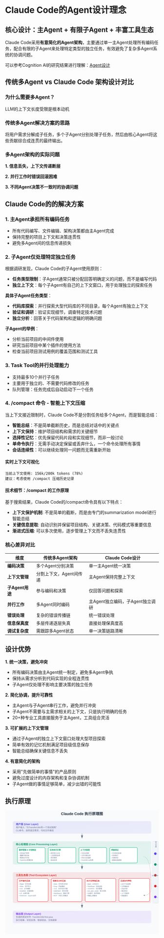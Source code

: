 # Claude Code的Agent设计理念

## **核心设计：主Agent + 有限子Agent + 丰富工具生态**

Claude Code采用**有意简化的Agent架构**，主要通过单一主Agent处理所有编码任务，配合有限的子Agent来处理特定类型的独立任务，有效避免了复杂多Agent系统的协调问题。

可以参考Cognition AI的研究结果进行理解：[Agent设计](https://cognition.ai/blog/dont-build-multi-agents#principles-of-context-engineering)

## 传统多Agent vs Claude Code 架构设计对比

### 为什么需要多Agent？

LLM的上下文长度受限是根本动机

### 传统多Agent解决方案的思路

将用户需求分解成子任务，多个子Agent分别处理子任务，然后由核心Agent将这些贡献综合成连贯的最终输出。

### 多Agent架构的实际问题

**1. 信息丢失，上下文传递断层**

**2. 并行工作时错误回滚困难**

**3. 不同Agent决策不一致时的协调问题**

## Claude Code的的解决方案

### **1. 主Agent承担所有编码任务**
- 所有代码编写、文件编辑、架构决策都由主Agent完成
- 保持完整的项目上下文和决策连贯性
- 避免多Agent间的信息传递损失

### **2. 子Agent仅处理特定独立任务**
根据调研发现，Claude Code的子Agent使用原则：
- **任务类型限制**：子Agent通常只被分配回答明确定义的问题，而不是编写代码
- **独立上下文**：每个子Agent有自己的上下文窗口，用于处理独立的探索任务

**具体子Agent任务类型**：
- **代码库探索**：并行探索大型代码库的不同目录，每个Agent有独立上下文
- **验证和调研**：验证实现细节，调查特定技术问题
- **独立分析**：回答关于代码架构和逻辑的明确问题

**子Agent的举例**：
- 分析当前项目的中间件使用
- 研究当前项目中某个插件的使用方法
- 检查当前项目测试用例的覆盖范围和测试工具

### **3. Task Tool的并行处理能力**
- 支持最多10个并行子任务
- 主要用于独立的、不需要代码修改的任务
- 队列管理：任务完成后自动启动下一个任务

### **4. /compact 命令 - 智能上下文压缩**

当上下文接近限制时，Claude Code不是分割任务给多个Agent，而是智能总结：
- **智能总结**：不是简单截断历史，而是总结对话中的关键点
- **上下文保持**：维护项目结构和需求的关键细节
- **选择性记忆**：优先保留代码片段和实现细节，而非一般讨论
- **单命令执行**：无需手动决定保留或丢弃什么，一个命令处理所有事情
- **会话连续性**：可以继续处理同一问题而无需重新开始

#### **实时上下文可视化**
```
当前上下文使用: 156k/200k tokens (78%)
建议：考虑使用 /compact 压缩历史记录
```

#### **技术细节：/compact 的工作原理**

基于搜索结果，Claude Code的/compact命令具有以下特点：
- **上下文保护机制**: 不是简单的截断，而是由专门的summarization model进行智能总结
- **关键信息提取**: 自动识别并保留项目结构、关键决策、代码模式等重要信息
- **渐进式压缩**: 可以多次使用，逐步管理上下文而不丢失连贯性

### 核心差异对比

| 维度 | 传统多Agent架构 | Claude Code设计 |
|------|-------------|-------------------|
| **编码决策** | 多个Agent分别决策 | 单一主Agent统一决策 |
| **上下文管理** | 分割上下文，Agent间传递 | 主Agent保持完整上下文 |
| **子Agent用途** | 参与编码和决策 | 仅回答问题和探索 |
| **并行工作** | 多Agent同时编码 | 主Agent独立编码，子Agent独立调研 |
| **错误处理** | 复杂的错误传播链 | 统一错误处理 |
| **信息保真度** | 多层传递逐层失真 | 直接处理保真度高 |
| **调试复杂度** | 需跟踪多Agent状态 | 单一决策链路清晰 |

## **设计优势**

**1. 统一决策，避免冲突**
- 所有编码决策由主Agent统一制定，避免多Agent争执
- 保持从需求分析到代码实现的全程连贯性
- 子Agent仅处理不影响主要决策的独立任务

**2. 简化协调，提升可靠性**
- 主Agent与子Agent串行工作，避免并行冲突
- 子Agent不需要与主需求相关的上下文，只是执行明确的任务
- 20+种专业工具直接服务于主Agent，工具组合灵活

**3. 可扩展的上下文管理**
- 通过子Agent的独立上下文窗口处理大型项目探索
- 简单有效的记忆机制满足项目级信息保存
- 智能总结确保关键信息不丢失

**4. 有意简化的架构**
- 采用"先做简单的事情"的产品原则
- 避免过度设计的内存架构和复杂协调机制
- 子Agent做的事情足够简单，减少出错的可能性

## **执行原理**

![Claude Code执行原理图](claude_code_architecture.svg)

